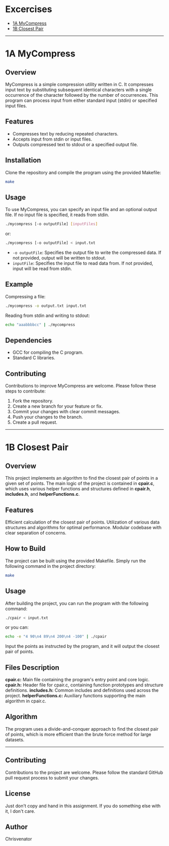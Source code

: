 # Excercises

- [1A MyCompress](#1a-mycompress)
- [1B Closest Pair](#1b-closest-pair)

---

# 1A MyCompress

## Overview

MyCompress is a simple compression utility written in C.
It compresses input text by substituting subsequent identical characters
with a single occurrence of the character followed by the number of occurrences.
This program can process input from either standard input (stdin) or specified input files.

## Features

- Compresses text by reducing repeated characters.
- Accepts input from stdin or input files.
- Outputs compressed text to stdout or a specified output file.

## Installation

Clone the repository and compile the program using the provided Makefile:

```bash
make
```

## Usage

To use MyCompress, you can specify an input file and an optional output file. If no input file is specified, it reads
from stdin.

```bash
./mycompress [-o outputFile] [inputFiles]
```

or:

```bash
./mycompress [-o outputFile] < input.txt
```

- `-o outputFile`: Specifies the output file to write the compressed data. If not provided, output will be written to
  stdout.
- `inputFile`: Specifies the input file to read data from. If not provided, input will be read from stdin.

## Example

Compressing a file:

```bash
./mycompress -o output.txt input.txt
```

Reading from stdin and writing to stdout:

```bash
echo "aaabbbbcc" | ./mycompress
```

## Dependencies

- GCC for compiling the C program.
- Standard C libraries.

## Contributing

Contributions to improve MyCompress are welcome. Please follow these steps to contribute:

1. Fork the repository.
2. Create a new branch for your feature or fix.
3. Commit your changes with clear commit messages.
4. Push your changes to the branch.
5. Create a pull request.


---

# 1B Closest Pair

## Overview

This project implements an algorithm to find the closest pair of points
in a given set of points. The main logic of the project is contained in **cpair.c**,
which uses various helper functions and structures defined in **cpair.h**, **includes.h**,
and **helperFunctions.c**.

## Features

Efficient calculation of the closest pair of points.
Utilization of various data structures and algorithms for optimal performance.
Modular codebase with clear separation of concerns.

## How to Build

The project can be built using the provided Makefile. Simply run the following command in the project directory:

```bash
make
```

## Usage

After building the project, you can run the program with the following command:

```bash
./cpair < input.txt
```

or you can:

```bash
echo -e "4 90\n4 89\n4 200\n4 -100" | ./cpair
```

Input the points as instructed by the program, and it will output the closest pair of points.

## Files Description

**cpair.c:** Main file containing the program's entry point and core logic.
**cpair.h:** Header file for cpair.c, containing function prototypes and structure definitions.
**includes.h:** Common includes and definitions used across the project.
**helperFunctions.c:** Auxiliary functions supporting the main algorithm in cpair.c.

## Algorithm

The program uses a divide-and-conquer approach to find the closest pair of points, which is more efficient than the
brute force method for large datasets.

---

## Contributing

Contributions to the project are welcome. Please follow the standard GitHub pull request process to submit your changes.

## License

Just don't copy and hand in this assignment. If you do something else with it, I don't care.

## Author

Chrisvenator